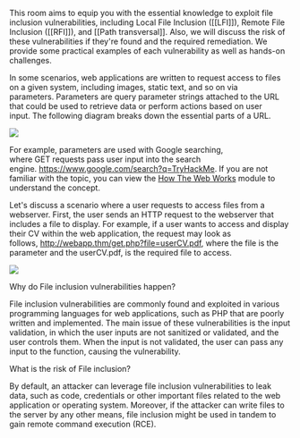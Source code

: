 This room aims to equip you with the essential knowledge to exploit file inclusion vulnerabilities, including Local File Inclusion ([[LFI]]), Remote File Inclusion ([[RFI]]), and [[Path transversal]]. Also, we will discuss the risk of these vulnerabilities if they're found and the required remediation. We provide some practical examples of each vulnerability as well as hands-on challenges.

In some scenarios, web applications are written to request access to files on a given system, including images, static text, and so on via parameters. Parameters are query parameter strings attached to the URL that could be used to retrieve data or perform actions based on user input. The following diagram breaks down the essential parts of a URL.

![](https://tryhackme-images.s3.amazonaws.com/user-uploads/5d617515c8cd8348d0b4e68f/room-content/dbf35cc4f35fde7a4327ad8b5a2ae2ec.png)  

For example, parameters are used with Google searching, where GET requests pass user input into the search engine. https://www.google.com/search?q=TryHackMe. If you are not familiar with the topic, you can view the [How The Web Works](https://tryhackme.com/module/how-the-web-works) module to understand the concept.  

Let's discuss a scenario where a user requests to access files from a webserver. First, the user sends an HTTP request to the webserver that includes a file to display. For example, if a user wants to access and display their CV within the web application, the request may look as follows, http://webapp.thm/get.php?file=userCV.pdf, where the file is the parameter and the userCV.pdf, is the required file to access.﻿

![](https://tryhackme-images.s3.amazonaws.com/user-uploads/5d617515c8cd8348d0b4e68f/room-content/dc22709e572d5de31ed4effb2ebc161f.png)  

Why do File inclusion vulnerabilities happen?﻿

File inclusion vulnerabilities are commonly found and exploited in various programming languages for web applications, such as PHP that are poorly written and implemented. The main issue of these vulnerabilities is the input validation, in which the user inputs are not sanitized or validated, and the user controls them. When the input is not validated, the user can pass any input to the function, causing the vulnerability.

  

What is the risk of File inclusion?

By default, an attacker can leverage file inclusion vulnerabilities to leak data, such as code, credentials or other important files related to the web application or operating system. Moreover, if the attacker can write files to the server by any other means, file inclusion might be used in tandem to gain remote command execution (RCE).